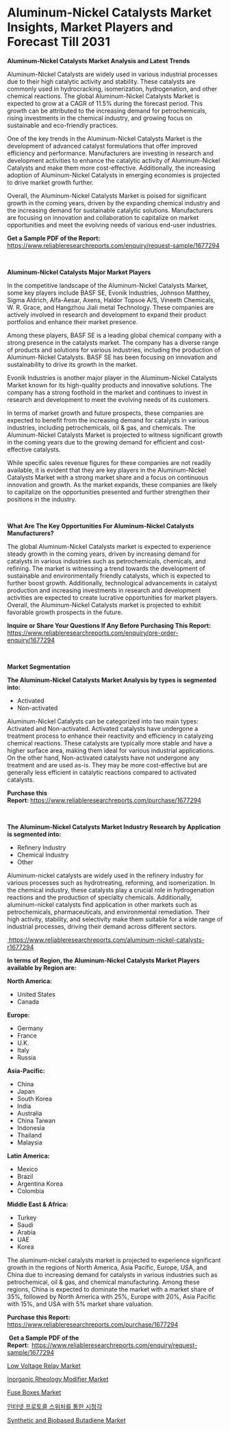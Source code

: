 <p><h1>Aluminum-Nickel Catalysts Market Insights, Market Players and Forecast Till 2031</h1></p><p><strong>Aluminum-Nickel Catalysts Market Analysis and Latest Trends</strong></p>
<p><p>Aluminum-Nickel Catalysts are widely used in various industrial processes due to their high catalytic activity and stability. These catalysts are commonly used in hydrocracking, isomerization, hydrogenation, and other chemical reactions. The global Aluminum-Nickel Catalysts Market is expected to grow at a CAGR of 11.5% during the forecast period. This growth can be attributed to the increasing demand for petrochemicals, rising investments in the chemical industry, and growing focus on sustainable and eco-friendly practices.</p><p>One of the key trends in the Aluminum-Nickel Catalysts Market is the development of advanced catalyst formulations that offer improved efficiency and performance. Manufacturers are investing in research and development activities to enhance the catalytic activity of Aluminum-Nickel Catalysts and make them more cost-effective. Additionally, the increasing adoption of Aluminum-Nickel Catalysts in emerging economies is projected to drive market growth further.</p><p>Overall, the Aluminum-Nickel Catalysts Market is poised for significant growth in the coming years, driven by the expanding chemical industry and the increasing demand for sustainable catalytic solutions. Manufacturers are focusing on innovation and collaboration to capitalize on market opportunities and meet the evolving needs of various end-user industries.</p></p>
<p><strong>Get a Sample PDF of the Report:&nbsp;</strong> <a href="https://www.reliableresearchreports.com/enquiry/request-sample/1677294">https://www.reliableresearchreports.com/enquiry/request-sample/1677294</a></p>
<p>&nbsp;</p>
<p><strong>Aluminum-Nickel Catalysts Major Market Players</strong></p>
<p><p>In the competitive landscape of the Aluminum-Nickel Catalysts Market, some key players include BASF SE, Evonik Industries, Johnson Matthey, Sigma Aldrich, Alfa-Aesar, Axens, Haldor Topsoe A/S, Vineeth Chemicals, W. R. Grace, and Hangzhou Jiali metal Technology. These companies are actively involved in research and development to expand their product portfolios and enhance their market presence.</p><p>Among these players, BASF SE is a leading global chemical company with a strong presence in the catalysts market. The company has a diverse range of products and solutions for various industries, including the production of Aluminum-Nickel Catalysts. BASF SE has been focusing on innovation and sustainability to drive its growth in the market.</p><p>Evonik Industries is another major player in the Aluminum-Nickel Catalysts Market known for its high-quality products and innovative solutions. The company has a strong foothold in the market and continues to invest in research and development to meet the evolving needs of its customers.</p><p>In terms of market growth and future prospects, these companies are expected to benefit from the increasing demand for catalysts in various industries, including petrochemicals, oil & gas, and chemicals. The Aluminum-Nickel Catalysts Market is projected to witness significant growth in the coming years due to the growing demand for efficient and cost-effective catalysts.</p><p>While specific sales revenue figures for these companies are not readily available, it is evident that they are key players in the Aluminum-Nickel Catalysts Market with a strong market share and a focus on continuous innovation and growth. As the market expands, these companies are likely to capitalize on the opportunities presented and further strengthen their positions in the industry.</p></p>
<p>&nbsp;</p>
<p><strong>What Are The Key Opportunities For Aluminum-Nickel Catalysts Manufacturers?</strong></p>
<p><p>The global Aluminum-Nickel Catalysts market is expected to experience steady growth in the coming years, driven by increasing demand for catalysts in various industries such as petrochemicals, chemicals, and refining. The market is witnessing a trend towards the development of sustainable and environmentally friendly catalysts, which is expected to further boost growth. Additionally, technological advancements in catalyst production and increasing investments in research and development activities are expected to create lucrative opportunities for market players. Overall, the Aluminum-Nickel Catalysts market is projected to exhibit favorable growth prospects in the future.</p></p>
<p><strong>Inquire or Share Your Questions If Any Before Purchasing This Report:</strong> <a href="https://www.reliableresearchreports.com/enquiry/pre-order-enquiry/1677294">https://www.reliableresearchreports.com/enquiry/pre-order-enquiry/1677294</a></p>
<p>&nbsp;</p>
<p><strong>Market Segmentation</strong></p>
<p><strong>The Aluminum-Nickel Catalysts Market Analysis by types is segmented into:</strong></p>
<p><ul><li>Activated</li><li>Non-activated</li></ul></p>
<p><p>Aluminum-Nickel Catalysts can be categorized into two main types: Activated and Non-activated. Activated catalysts have undergone a treatment process to enhance their reactivity and efficiency in catalyzing chemical reactions. These catalysts are typically more stable and have a higher surface area, making them ideal for various industrial applications. On the other hand, Non-activated catalysts have not undergone any treatment and are used as-is. They may be more cost-effective but are generally less efficient in catalytic reactions compared to activated catalysts.</p></p>
<p><strong>Purchase this Report:&nbsp;</strong><a href="https://www.reliableresearchreports.com/purchase/1677294">https://www.reliableresearchreports.com/purchase/1677294</a></p>
<p>&nbsp;</p>
<p><strong>The Aluminum-Nickel Catalysts Market Industry Research by Application is segmented into:</strong></p>
<p><ul><li>Refinery Industry</li><li>Chemical Industry</li><li>Other</li></ul></p>
<p><p>Aluminum-nickel catalysts are widely used in the refinery industry for various processes such as hydrotreating, reforming, and isomerization. In the chemical industry, these catalysts play a crucial role in hydrogenation reactions and the production of specialty chemicals. Additionally, aluminum-nickel catalysts find application in other markets such as petrochemicals, pharmaceuticals, and environmental remediation. Their high activity, stability, and selectivity make them suitable for a wide range of industrial processes, driving their demand across different sectors.</p></p>
<p><a href="https://www.reliableresearchreports.com/aluminum-nickel-catalysts-r1677294">&nbsp;https://www.reliableresearchreports.com/aluminum-nickel-catalysts-r1677294</a></p>
<p><strong>In terms of Region, the Aluminum-Nickel Catalysts Market Players available by Region are:</strong></p>
<p>
    <p> <strong> North America: </strong>
        <ul>
            <li>United States</li>
            <li>Canada</li>
        </ul>
        </p> 
    <p> <strong> Europe: </strong>
        <ul>
            <li>Germany</li>
            <li>France</li>
            <li>U.K.</li>
            <li>Italy</li>
            <li>Russia</li>
        </ul>
        </p> 
    <p> <strong> Asia-Pacific: </strong>
        <ul>
            <li>China</li>
            <li>Japan</li>
            <li>South Korea</li>
            <li>India</li>
            <li>Australia</li>
            <li>China Taiwan</li>
            <li>Indonesia</li>
            <li>Thailand</li>
            <li>Malaysia</li>
        </ul>
        </p> 
    <p> <strong> Latin America: </strong>
        <ul>
            <li>Mexico</li>
            <li>Brazil</li>
            <li>Argentina Korea</li>
            <li>Colombia</li>
        </ul>
        </p> 
    <p> <strong> Middle East & Africa: </strong>
        <ul>
            <li>Turkey</li>
            <li>Saudi</li>
            <li>Arabia</li>
            <li>UAE</li>
            <li>Korea</li>
        </ul>
    </p>
    </p>
<p><p>The aluminum-nickel catalysts market is projected to experience significant growth in the regions of North America, Asia Pacific, Europe, USA, and China due to increasing demand for catalysts in various industries such as petrochemical, oil & gas, and chemical manufacturing. Among these regions, China is expected to dominate the market with a market share of 35%, followed by North America with 25%, Europe with 20%, Asia Pacific with 15%, and USA with 5% market share valuation.</p></p>
<p><strong>Purchase this Report: </strong><a href="https://www.reliableresearchreports.com/purchase/1677294">https://www.reliableresearchreports.com/purchase/1677294</a></p>
<p>&nbsp;<strong>Get a Sample PDF of the Report:&nbsp;&nbsp;</strong><a href="https://www.reliableresearchreports.com/enquiry/request-sample/1677294">https://www.reliableresearchreports.com/enquiry/request-sample/1677294</a></p>
<p><strong></strong></p>
<p><p><a href="https://issuu.com/reportprime-2/docs/low-voltage-relay-market-size-2030.pptx">Low Voltage Relay Market</a></p><p><a href="https://github.com/IzaiahBartell/Market-Research-Report-List-1/blob/main/inorganic-rheology-modifier-market.md">Inorganic Rheology Modifier Market</a></p><p><a href="https://issuu.com/reportprime-2/docs/fuse-boxes-market-size-2030.pptx">Fuse Boxes Market</a></p><p><a href="https://github.com/vs019sa3m8x/Market-Research-Report-List-2/blob/main/145833990792.md">인터넷 프로토콜 스위처를 통한 시청각</a></p><p><a href="https://github.com/Valeridd446677/Market-Research-Report-List-1/blob/main/synthetic-and-biobased-butadiene-market.md">Synthetic and Biobased Butadiene Market</a></p></p>